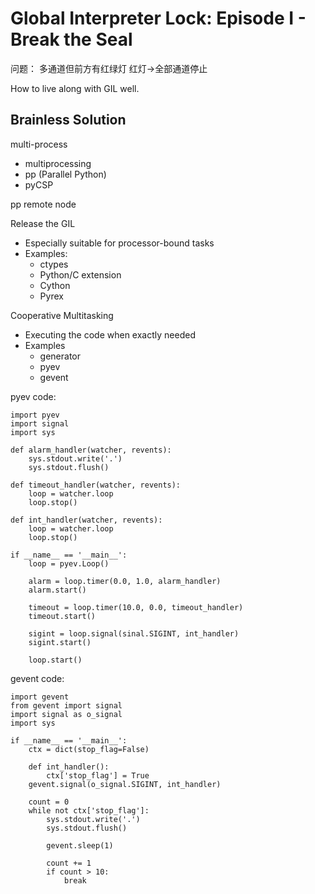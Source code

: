 # Global Interpreter Lock: Episode I - Break the Seal

问题： 多通道但前方有红绿灯
红灯->全部通道停止

How to live along with GIL well.

Brainless Solution
------------------------
multi-process
* multiprocessing
* pp (Parallel Python)
* pyCSP


pp remote node

Release the GIL
* Especially suitable for processor-bound tasks
* Examples:
  * ctypes
  * Python/C extension
  * Cython
  * Pyrex

Cooperative Multitasking
* Executing the code when exactly needed
* Examples
  * generator
  * pyev
  * gevent

pyev code:
```
import pyev
import signal
import sys

def alarm_handler(watcher, revents):
    sys.stdout.write('.')
    sys.stdout.flush()
    
def timeout_handler(watcher, revents):
    loop = watcher.loop
    loop.stop()
    
def int_handler(watcher, revents):
    loop = watcher.loop
    loop.stop()
    
if __name__ == '__main__':
    loop = pyev.Loop()
    
    alarm = loop.timer(0.0, 1.0, alarm_handler)
    alarm.start()
    
    timeout = loop.timer(10.0, 0.0, timeout_handler)
    timeout.start()
    
    sigint = loop.signal(sinal.SIGINT, int_handler)
    sigint.start()
    
    loop.start()
```

gevent code:
```
import gevent
from gevent import signal
import signal as o_signal
import sys

if __name__ == '__main__':
    ctx = dict(stop_flag=False)
    
    def int_handler():
        ctx['stop_flag'] = True
    gevent.signal(o_signal.SIGINT, int_handler)
    
    count = 0
    while not ctx['stop_flag']:
        sys.stdout.write('.')
        sys.stdout.flush()
        
        gevent.sleep(1)
        
        count += 1
        if count > 10:
            break
```
